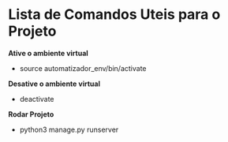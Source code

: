 # Lista de Comandos Uteis para o Projeto 

**Ative o ambiente virtual**
- source automatizador_env/bin/activate

**Desative o ambiente virtual**
- deactivate

**Rodar Projeto**
- python3 manage.py runserver
